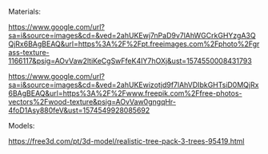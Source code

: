 Materials:

https://www.google.com/url?sa=i&source=images&cd=&ved=2ahUKEwj7nPaD9v7lAhWGCrkGHYzgA3QQjRx6BAgBEAQ&url=https%3A%2F%2Fpt.freeimages.com%2Fphoto%2Fgrass-texture-1166117&psig=AOvVaw2ltiKeCgSwFfeK4IY7hOXj&ust=1574550008431793

https://www.google.com/url?sa=i&source=images&cd=&ved=2ahUKEwizotjd9f7lAhVDIbkGHTsiD0MQjRx6BAgBEAQ&url=https%3A%2F%2Fwww.freepik.com%2Ffree-photos-vectors%2Fwood-texture&psig=AOvVaw0gngqHr-4foD1Asy880feV&ust=1574549928085692

Models:

https://free3d.com/pt/3d-model/realistic-tree-pack-3-trees-95419.html

